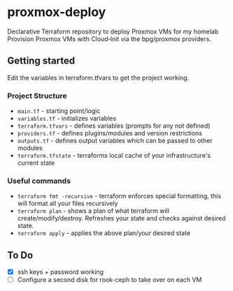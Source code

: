 # proxmox-deploy
Declarative Terraform repository to deploy Proxmox VMs for my homelab
Provision Proxmox VMs with Cloud‑Init via the bpg/proxmox providers.

## Getting started

Edit the variables in terraform.tfvars to get the project working.

### Project Structure

* `main.tf` - starting point/logic
* `variables.tf` - initializes variables
* `terraform.tfvars` - defines variables (prompts for any not defined)
* `providers.tf` - defines plugins/modules and version restrictions
* `outputs.tf` - defines output variables which can be passed to other modules
* `terraform.tfstate` - terraforms local cache of your infrastructure's current state

### Useful commands

* `terraform fmt -recursive` - terraform enforces special formatting, this will format all your files recursively
* `terraform plan` - shows a plan of what terraform will create/modify/destroy. Refreshes your state and checks against desired state.
* `terraform apply` - applies the above plan/your desired state

## To Do

- [x] ssh keys + password working
- [ ] Configure a second disk for rook-ceph to take over on each VM
